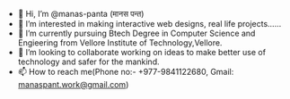 - 👋 Hi, I’m @manas-panta (मानस पन्त)
- 👀 I’m interested in making interactive web designs, real life projects......
- 🌱 I’m currently pursuing Btech Degree in Computer Science and Engieering from Vellore Institute of Technology,Vellore.
- 💞️ I’m looking to collaborate working on ideas to make better use of technology and safer for the mankind.
- 📫 How to reach me(Phone no:- +977-9841122680, Gmail: manaspant.work@gmail.com)

<!---
manas-panta/manas-panta is a ✨ special ✨ repository because its `README.md` (this file) appears on your GitHub profile.
You can click the Preview link to take a look at your changes.
--->
